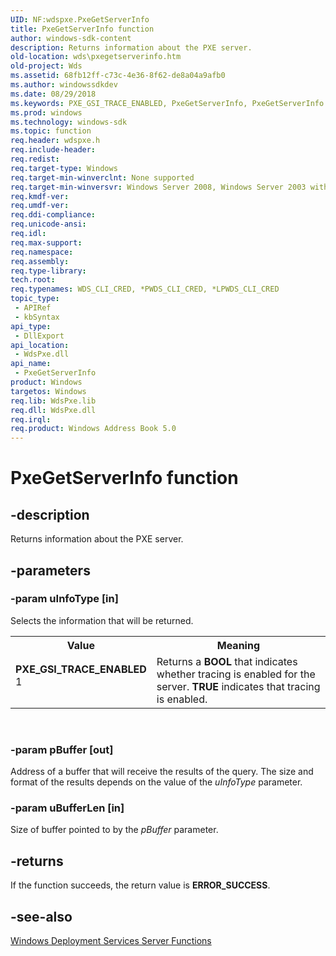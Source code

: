```yaml
---
UID: NF:wdspxe.PxeGetServerInfo
title: PxeGetServerInfo function
author: windows-sdk-content
description: Returns information about the PXE server.
old-location: wds\pxegetserverinfo.htm
old-project: Wds
ms.assetid: 68fb12ff-c73c-4e36-8f62-de8a04a9afb0
ms.author: windowssdkdev
ms.date: 08/29/2018
ms.keywords: PXE_GSI_TRACE_ENABLED, PxeGetServerInfo, PxeGetServerInfo function [Windows Deployment Services], wds.pxegetserverinfo, wdspxe/PxeGetServerInfo
ms.prod: windows
ms.technology: windows-sdk
ms.topic: function
req.header: wdspxe.h
req.include-header: 
req.redist: 
req.target-type: Windows
req.target-min-winverclnt: None supported
req.target-min-winversvr: Windows Server 2008, Windows Server 2003 with SP2 [desktop apps only]
req.kmdf-ver: 
req.umdf-ver: 
req.ddi-compliance: 
req.unicode-ansi: 
req.idl: 
req.max-support: 
req.namespace: 
req.assembly: 
req.type-library: 
tech.root: 
req.typenames: WDS_CLI_CRED, *PWDS_CLI_CRED, *LPWDS_CLI_CRED
topic_type:
 - APIRef
 - kbSyntax
api_type:
 - DllExport
api_location:
 - WdsPxe.dll
api_name:
 - PxeGetServerInfo
product: Windows
targetos: Windows
req.lib: WdsPxe.lib
req.dll: WdsPxe.dll
req.irql: 
req.product: Windows Address Book 5.0
---
```


# PxeGetServerInfo function


## -description


Returns information about the PXE server.


## -parameters




### -param uInfoType [in]

Selects the information that will be returned.

<table>
<tr>
<th>Value</th>
<th>Meaning</th>
</tr>
<tr>
<td width="40%"><a id="PXE_GSI_TRACE_ENABLED"></a><a id="pxe_gsi_trace_enabled"></a><dl>
<dt><b>PXE_GSI_TRACE_ENABLED</b></dt>
<dt>1</dt>
</dl>
</td>
<td width="60%">
Returns a <b>BOOL</b> that indicates whether tracing is enabled for the 
        server. <b>TRUE</b> indicates that tracing is enabled.

</td>
</tr>
</table>
 


### -param pBuffer [out]

Address of a buffer that will receive the results of the query. The size and format of the results depends 
      on the value of the <i>uInfoType</i> parameter.


### -param uBufferLen [in]

Size of buffer pointed to by the <i>pBuffer</i> parameter.


## -returns



If the function succeeds, the return value is <b>ERROR_SUCCESS</b>.




## -see-also




<a href="https://msdn.microsoft.com/b6089ff9-4d74-4f5d-957f-4a741c09f4b9">Windows Deployment Services Server Functions</a>
 

 

